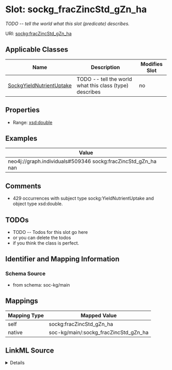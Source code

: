 

# Slot: sockg_fracZincStd_gZn_ha


_TODO -- tell the world what this slot (predicate) describes._





URI: [sockg:fracZincStd_gZn_ha](http://www.semanticweb.org/sockg/ontologies/2024/0/soil-carbon-ontology/fracZincStd_gZn_ha)



<!-- no inheritance hierarchy -->





## Applicable Classes

| Name | Description | Modifies Slot |
| --- | --- | --- |
| [SockgYieldNutrientUptake](../classes/SockgYieldNutrientUptake.md) | TODO -- tell the world what this class (type) describes |  no  |







## Properties

* Range: [xsd:double](http://www.w3.org/2001/XMLSchema#double)






## Examples

| Value |
| --- |
| neo4j://graph.individuals#509346 sockg:fracZincStd_gZn_ha nan |

## Comments

* 429 occurrences with subject type sockg:YieldNutrientUptake and object type xsd:double.

## TODOs

* TODO -- Todos for this slot go here
* or you can delete the todos
* if you think the class is perfect.

## Identifier and Mapping Information







### Schema Source


* from schema: soc-kg/main




## Mappings

| Mapping Type | Mapped Value |
| ---  | ---  |
| self | sockg:fracZincStd_gZn_ha |
| native | soc-kg/main/:sockg_fracZincStd_gZn_ha |




## LinkML Source

<details>
```yaml
name: sockg_fracZincStd_gZn_ha
description: TODO -- tell the world what this slot (predicate) describes.
todos:
- TODO -- Todos for this slot go here
- or you can delete the todos
- if you think the class is perfect.
comments:
- 429 occurrences with subject type sockg:YieldNutrientUptake and object type xsd:double.
examples:
- value: neo4j://graph.individuals#509346 sockg:fracZincStd_gZn_ha nan
from_schema: soc-kg/main
rank: 1000
slot_uri: sockg:fracZincStd_gZn_ha
alias: sockg_fracZincStd_gZn_ha
domain_of:
- sockg_YieldNutrientUptake
range: double

```
</details>